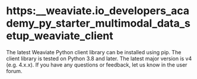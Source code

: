 # https:\_\_weaviate.io_developers_academy_py_starter_multimodal_data_setup_weaviate_client

The latest Weaviate Python client library can be installed using pip. The client library is tested on Python 3.8 and later. The latest major version is v4 (e.g. 4.x.x). If you have any questions or feedback, let us know in the user forum.
